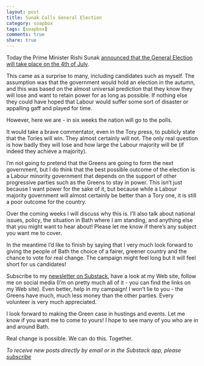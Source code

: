 ```yaml
---
layout: post
title: Sunak Calls General Election
category: soapbox
tags: [soapbox]
comments: true
share: true
---
```


Today the Prime Minister Rishi Sunak <a href="https://www.bbc.co.uk/news/av/uk-politics-69051032">
announced that the General Election will take place on the 4th of July</a>.

This came as a surprise to many, including candidates such as myself. The assumption was that the government would hold an election in the autumn, and this was based on the almost universal prediction that they know they will lose and want to retain power for as long as possible. If nothing else they could have hoped that Labour would suffer some sort of disaster or appalling gaff and played for time.


However, here we are - in six weeks the nation will go to the polls.

It would take a brave commentator, even in the Tory press, to publicly state that the Tories will win. They almost certainly will not. The only real question is how badly they will lose and how large the Labour majority will be (if indeed they achieve a majority).

I’m not going to pretend that the Greens are going to form the next government, but I do think that the best possible outcome of the election is a Labour minority government that depends on the support of other progressive parties such as the Greens to stay in power. This isn’t just because I want power for the sake of it, but because while a Labour majority government will almost certainly be better than a Tory one, it is still a poor outcome for the country.

Over the coming weeks I will discuss why this is. I’ll also talk about national issues, policy, the situation in Bath where I am standing, and anything else that you might want to hear about! Please let me know if there’s any subject you want me to cover.

In the meantime I’d like to finish by saying that I very much look forward to giving the people of Bath the choice of a fairer, greener country and the chance to vote for real change. The campaign might feel long but it will feel short for us candidates!

Subscribe to my <a href="https://domtristram.substack.com/">newsletter on Substack</a>, have a look at my Web site, follow me on social media (I’m on pretty much all of it - you can find the links on my Web site). Even better, help in my campaign! I won’t lie to you - the Greens have much, much less money than the other parties. Every volunteer is very much appreciated.

I look forward to making the Green case in hustings and events. Let me know if you want me to come to yours! I hope to see many of you who are in and around Bath.

Real change is possible. We can do this. Together.

<em>To receive new posts directly by email or in the Substack app, please <a href="https://domtristram.substack.com/">subscribe</a></em>